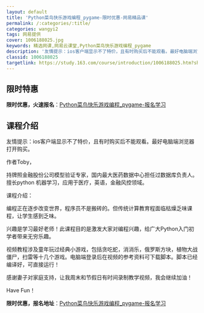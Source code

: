 ```yaml
---
layout: default
title: 'Python菜鸟快乐游戏编程_pygame-限时优惠-网易精品课'
permalink: /:categories/:title/
categories: wangyi2
tags: 网易提供
cover: 1006188025.jpg
keywords: 精选网课,网易云课堂,Python菜鸟快乐游戏编程_pygame
description: '友情提示：ios客户端显示不了特价，且有时购买后不能观看。最好电脑端浏览器打开购买。作者Toby，持牌照金融股份公司模型'
classid: 1006188025
targetlink: https://study.163.com/course/introduction/1006188025.htm?share=1&shareId=1025206652&utm_campaign=share&utm_medium=iphoneShare&utm_source=&utm_u=1025206652
---
```


## 限时特惠

**限时优惠，火速报名**：[Python菜鸟快乐游戏编程_pygame-报名学习](https://study.163.com/course/introduction/1006188025.htm?share=1&shareId=1025206652&utm_campaign=share&utm_medium=iphoneShare&utm_source=&utm_u=1025206652)

## 课程介绍

友情提示：ios客户端显示不了特价，且有时购买后不能观看。最好电脑端浏览器打开购买。



作者Toby，

持牌照金融股份公司模型验证专家，国内最大医药数据中心担任过数据库负责人。擅长python 机器学习，应用于医疗，英语，金融风控领域。

课程介绍：

编程正在逐步改变世界，程序员不是搬砖的。但传统计算教育程面临枯燥乏味课程，让学生感到乏味。

兴趣是学习最好老师！此课程目的是激发大家对编程兴趣，给广大Python入门初学者带来无穷乐趣。

视频教程涉及童年玩过经典小游戏，包括贪吃蛇，消消乐，俄罗斯方块，植物大战僵尸，扫雷等十几个游戏。电脑端登录后在视频的参考资料可下载脚本。脚本已经编译好，可直接运行！

感谢妻子对家庭支持，让我周末和节假日有时间录制教学视频，我会继续加油！

Have Fun！

**限时优惠，报名地址**：[Python菜鸟快乐游戏编程_pygame-报名学习](https://study.163.com/course/introduction/1006188025.htm?share=1&shareId=1025206652&utm_campaign=share&utm_medium=iphoneShare&utm_source=&utm_u=1025206652)

